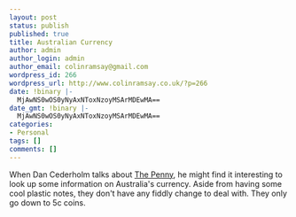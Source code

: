 ```yaml
---
layout: post
status: publish
published: true
title: Australian Currency
author: admin
author_login: admin
author_email: colinramsay@gmail.com
wordpress_id: 266
wordpress_url: http://www.colinramsay.co.uk/?p=266
date: !binary |-
  MjAwNS0wOS0yNyAxNToxNzoyMSArMDEwMA==
date_gmt: !binary |-
  MjAwNS0wOS0yNyAxNToxNzoyMSArMDEwMA==
categories:
- Personal
tags: []
comments: []
---
```

<p>When Dan Cederholm talks about <a title="SimpleBits | The Penny" href="http://www.simplebits.com/notebook/2005/09/27/penny.html">The Penny</a>, he might find it interesting to look up some information on Australia's currency. Aside from having some cool plastic notes, they don't have any fiddly change to deal with. They only go down to 5c coins.</p>
